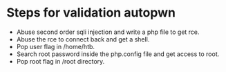 # Steps for validation autopwn

- Abuse second order sqli injection and write a php file to get rce.
- Abuse the rce to connect back and get a shell.
- Pop user flag in /home/htb.
- Search root password inside the php.config file and get access to root.
- Pop root flag in /root directory.
